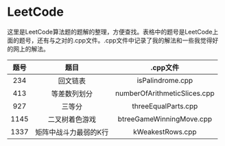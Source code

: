 # LeetCode
这里是LeetCode算法题的题解的整理，方便查找。表格中的题号是LeetCode上面的题号，还有与之对的.cpp文件。.cpp文件中记录了我的解法和一些我觉得好的网上的解法。

| 题号 |         题目          |           .cpp文件           |
| :--: | :-------------------: | :--------------------------: |
| 234  |       回文链表        |       isPalindrome.cpp       |
| 413  |     等差数列划分      | numberOfArithmeticSlices.cpp |
| 927  |        三等分         |     threeEqualParts.cpp      |
| 1145 |    二叉树着色游戏     |   btreeGameWinningMove.cpp   |
| 1337 | 矩阵中战斗力最弱的K行 |       kWeakestRows.cpp       |


